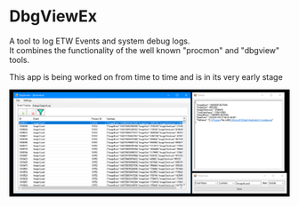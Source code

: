 # DbgViewEx

A tool to log ETW Events and system debug logs. \
It combines the functionality of the well known "procmon" and "dbgview" tools.

This app is being worked on from time to time and is in its very early stage

![](image.webp)
